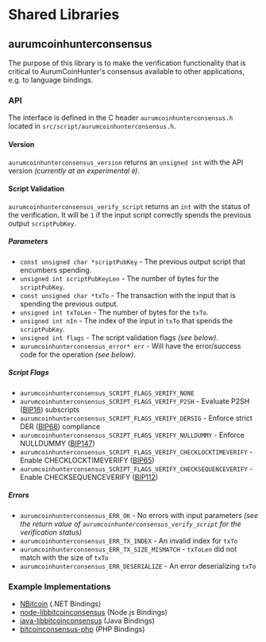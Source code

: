 Shared Libraries
================

## aurumcoinhunterconsensus

The purpose of this library is to make the verification functionality that is critical to AurumCoinHunter's consensus available to other applications, e.g. to language bindings.

### API

The interface is defined in the C header `aurumcoinhunterconsensus.h` located in  `src/script/aurumcoinhunterconsensus.h`.

#### Version

`aurumcoinhunterconsensus_version` returns an `unsigned int` with the API version *(currently at an experimental `0`)*.

#### Script Validation

`aurumcoinhunterconsensus_verify_script` returns an `int` with the status of the verification. It will be `1` if the input script correctly spends the previous output `scriptPubKey`.

##### Parameters
- `const unsigned char *scriptPubKey` - The previous output script that encumbers spending.
- `unsigned int scriptPubKeyLen` - The number of bytes for the `scriptPubKey`.
- `const unsigned char *txTo` - The transaction with the input that is spending the previous output.
- `unsigned int txToLen` - The number of bytes for the `txTo`.
- `unsigned int nIn` - The index of the input in `txTo` that spends the `scriptPubKey`.
- `unsigned int flags` - The script validation flags *(see below)*.
- `aurumcoinhunterconsensus_error* err` - Will have the error/success code for the operation *(see below)*.

##### Script Flags
- `aurumcoinhunterconsensus_SCRIPT_FLAGS_VERIFY_NONE`
- `aurumcoinhunterconsensus_SCRIPT_FLAGS_VERIFY_P2SH` - Evaluate P2SH ([BIP16](https://github.com/bitcoin/bips/blob/master/bip-0016.mediawiki)) subscripts
- `aurumcoinhunterconsensus_SCRIPT_FLAGS_VERIFY_DERSIG` - Enforce strict DER ([BIP66](https://github.com/bitcoin/bips/blob/master/bip-0066.mediawiki)) compliance
- `aurumcoinhunterconsensus_SCRIPT_FLAGS_VERIFY_NULLDUMMY` - Enforce NULLDUMMY ([BIP147](https://github.com/bitcoin/bips/blob/master/bip-0147.mediawiki))
- `aurumcoinhunterconsensus_SCRIPT_FLAGS_VERIFY_CHECKLOCKTIMEVERIFY` - Enable CHECKLOCKTIMEVERIFY ([BIP65](https://github.com/bitcoin/bips/blob/master/bip-0065.mediawiki))
- `aurumcoinhunterconsensus_SCRIPT_FLAGS_VERIFY_CHECKSEQUENCEVERIFY` - Enable CHECKSEQUENCEVERIFY ([BIP112](https://github.com/bitcoin/bips/blob/master/bip-0112.mediawiki))

##### Errors
- `aurumcoinhunterconsensus_ERR_OK` - No errors with input parameters *(see the return value of `aurumcoinhunterconsensus_verify_script` for the verification status)*
- `aurumcoinhunterconsensus_ERR_TX_INDEX` - An invalid index for `txTo`
- `aurumcoinhunterconsensus_ERR_TX_SIZE_MISMATCH` - `txToLen` did not match with the size of `txTo`
- `aurumcoinhunterconsensus_ERR_DESERIALIZE` - An error deserializing `txTo`

### Example Implementations
- [NBitcoin](https://github.com/NicolasDorier/NBitcoin/blob/master/NBitcoin/Script.cs#L814) (.NET Bindings)
- [node-libbitcoinconsensus](https://github.com/bitpay/node-libbitcoinconsensus) (Node.js Bindings)
- [java-libbitcoinconsensus](https://github.com/dexX7/java-libbitcoinconsensus) (Java Bindings)
- [bitcoinconsensus-php](https://github.com/Bit-Wasp/bitcoinconsensus-php) (PHP Bindings)
